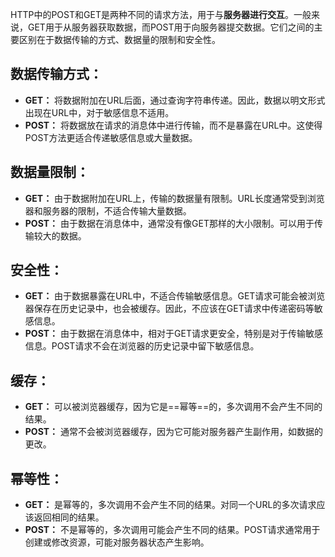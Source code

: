 HTTP中的POST和GET是两种不同的请求方法，用于与**服务器进行交互**。一般来说，GET用于从服务器获取数据，而POST用于向服务器提交数据。它们之间的主要区别在于数据传输的方式、数据量的限制和安全性。
## 数据传输方式：
   - **GET：** 将数据附加在URL后面，通过查询字符串传递。因此，数据以明文形式出现在URL中，对于敏感信息不适用。
   - **POST：** 将数据放在请求的消息体中进行传输，而不是暴露在URL中。这使得POST方法更适合传递敏感信息或大量数据。
## 数据量限制：
   - **GET：** 由于数据附加在URL上，传输的数据量有限制。URL长度通常受到浏览器和服务器的限制，不适合传输大量数据。
   - **POST：** 由于数据在消息体中，通常没有像GET那样的大小限制。可以用于传输较大的数据。
## 安全性：
   - **GET：** 由于数据暴露在URL中，不适合传输敏感信息。GET请求可能会被浏览器保存在历史记录中，也会被缓存。因此，不应该在GET请求中传递密码等敏感信息。
   - **POST：** 由于数据在消息体中，相对于GET请求更安全，特别是对于传输敏感信息。POST请求不会在浏览器的历史记录中留下敏感信息。
## 缓存：
   - **GET：** 可以被浏览器缓存，因为它是==幂等==的，多次调用不会产生不同的结果。
   - **POST：** 通常不会被浏览器缓存，因为它可能对服务器产生副作用，如数据的更改。

## 幂等性：
   - **GET：** 是幂等的，多次调用不会产生不同的结果。对同一个URL的多次请求应该返回相同的结果。
   - **POST：** 不是幂等的，多次调用可能会产生不同的结果。POST请求通常用于创建或修改资源，可能对服务器状态产生影响。

